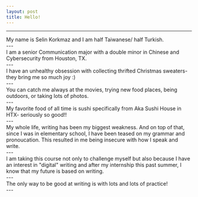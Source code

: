 ```yaml
---
layout: post
title: Hello! 
---
```


---
<div class="text-blue mb-2">
  My name is Selin Korkmaz and I am half Taiwanese/ half Turkish.
</div>
---
<div class="text-orange-light mb-2">
  I am a senior Communication major with a double minor in Chinese and Cybersecurity from Houston, TX. 
</div>
---
<div class="text-purple mb-2">
  I have an unhealthy obsession with collecting thrifted Christmas sweaters- they bring me so much joy :) 
</div>
---
<div class="text-green mb-2">
  You can catch me always at the movies, trying new food places, being outdoors, or taking lots of photos. 
</div> 
---
<div class="text-red mb-2">
  My favorite food of all time is sushi specifically from Aka Sushi House in HTX- seriously so good!!
</div> 
---
<div class="text-blue mb-2">
  My whole life, writing has been my biggest weakness. And on top of that, since I was in elementary 
  school, I have been teased on my grammar and pronoucation. This resulted in me being insecure with 
  how I speak and write.
</div> 
---
<div class="text-orange-light mb-2">
  I am taking this course not only to challenge myself but also because I have an interest in "digital"
  writing and after my internship this past summer, I know that my future is based on writing.
</div> 
---
<div class="text-green- mb-2">
The only way to be good at writing is with lots and lots of practice!
</div> 
---
